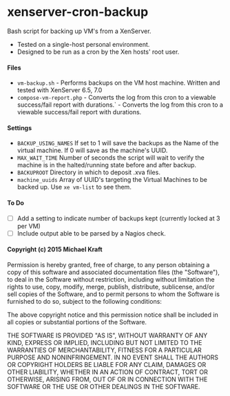 # xenserver-cron-backup
Bash script for backing up VM's from a XenServer.

* Tested on a single-host personal environment.
* Designed to be run as a cron by the Xen hosts' root user.

#### Files
* `vm-backup.sh` - Performs backups on the VM host machine. Written and tested with XenServer 6.5, 7.0
* `compose-vm-report.php` - Converts the log from this cron to a viewable success/fail report with durations.` - Converts the log from this cron to a viewable success/fail report with durations.

#### Settings

* `BACKUP_USING_NAMES` If set to 1 will save the backups as the Name of the virtual machine. If 0 will save as the machine's UUID.
* `MAX_WAIT_TIME` Number of seconds the script will wait to verify the machine is in the halted/running state before and after backup.
* `BACKUPROOT` Directory in which to deposit .xva files.
* `machine_uuids` Array of UUID's targeting the Virtual Machines to be backed up. Use `xe vm-list` to see them.

#### To Do

- [ ] Add a setting to indicate number of backups kept (currently locked at 3 per VM)
- [ ] Include output able to be parsed by a Nagios check.

#### Copyright (c) 2015 Michael Kraft

Permission is hereby granted, free of charge, to any person obtaining a copy of this software and associated documentation files (the "Software"), to deal in the Software without restriction, including without limitation the rights to use, copy, modify, merge, publish, distribute, sublicense, and/or sell copies of the Software, and to permit persons to whom the Software is furnished to do so, subject to the following conditions:

The above copyright notice and this permission notice shall be included in all copies or substantial portions of the Software.

THE SOFTWARE IS PROVIDED "AS IS", WITHOUT WARRANTY OF ANY KIND, EXPRESS OR IMPLIED, INCLUDING BUT NOT LIMITED TO THE WARRANTIES OF MERCHANTABILITY, FITNESS FOR A PARTICULAR PURPOSE AND NONINFRINGEMENT. IN NO EVENT SHALL THE AUTHORS OR COPYRIGHT HOLDERS BE LIABLE FOR ANY CLAIM, DAMAGES OR OTHER LIABILITY, WHETHER IN AN ACTION OF CONTRACT, TORT OR OTHERWISE, ARISING FROM, OUT OF OR IN CONNECTION WITH THE SOFTWARE OR THE USE OR OTHER DEALINGS IN THE SOFTWARE.
